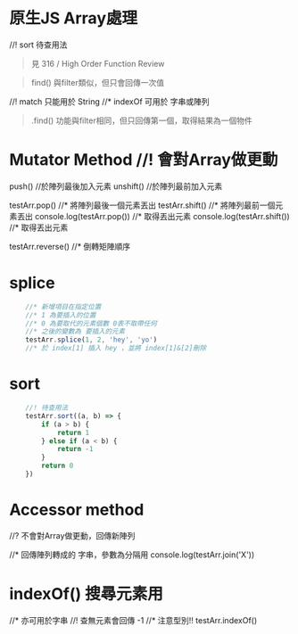 # 原生JS Array處理

//! sort 待查用法
> 見 316 / High Order Function Review

> find() 與filter類似，但只會回傳一次值

//! match 只能用於 String
//* indexOf 可用於 字串或陣列
> .find() 功能與filter相同，但只回傳第一個，取得結果為一個物件

# Mutator Method //! 會對Array做更動
push() //於陣列最後加入元素
unshift() //於陣列最前加入元素

testArr.pop() //* 將陣列最後一個元素丟出
testArr.shift() //* 將陣列最前一個元素丟出
console.log(testArr.pop()) //* 取得丟出元素
console.log(testArr.shift()) //* 取得丟出元素

testArr.reverse() //* 倒轉矩陣順序

# splice
```js
    //* 新增項目在指定位置
    //* 1 為要插入的位置
    //* 0 為要取代的元素個數 0表不取帶任何
    //* 之後的變數為 要插入的元素
    testArr.splice(1, 2, 'hey', 'yo')
    //* 於 index[1] 插入 hey ，並將 index[1]&[2]刪除
```

# sort
```js
    //! 待查用法
    testArr.sort((a, b) => {
        if (a > b) {
            return 1 
        } else if (a < b) {
            return -1 
        }
        return 0 
    })
```

# Accessor method 
//? 不會對Array做更動，回傳新陣列

//* 回傳陣列轉成的 字串，參數為分隔用
console.log(testArr.join('X'))

# indexOf() 搜尋元素用
//* 亦可用於字串
//! 查無元素會回傳 -1
//* 注意型別!!
testArr.indexOf()